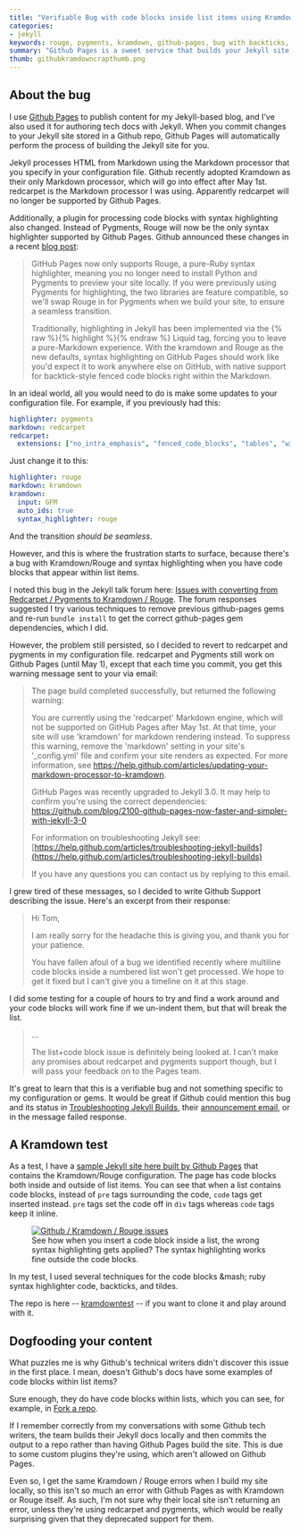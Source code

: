 ```yaml
---
title: "Verifiable Bug with code blocks inside list items using Kramdown and Rouge on Github Pages"
categories:
- jekyll
keywords: rouge, pygments, kramdown, github-pages, bug with backticks, pre code blocks, syntax highlighting
summary: "Github Pages is a sweet service that builds your Jekyll site for you when you commit changes to a Github repo. However, as much as I like Github Pages, they currently have a bug with code blocks in lists with their Kramdown and Rouge Markdown processing and syntax highlighting. If you're experiencing issues, note that this is a verifiable bug that the Github team is working to fix."
thumb: githubkramdowncrapthumb.png
---
```


## About the bug

I use [Github Pages](https://pages.github.com/) to publish content for my Jekyll-based blog, and I've also used it for authoring tech docs with Jekyll. When you commit changes to your Jekyll site stored in a Github repo, Github Pages will automatically perform the process of building the Jekyll site for you.

Jekyll processes HTML from Markdown using the Markdown processor that you specify in your configuration file. Github recently adopted Kramdown as their only Markdown processor, which will go into effect after May 1st. redcarpet is the Markdown processor I was using. Apparently redcarpet will no longer be supported by Github Pages.

Additionally, a plugin for processing code blocks with syntax highlighting also changed. Instead of Pygments, Rouge will now be the only syntax highlighter supported by Github Pages. Github announced these changes in a recent <a href="https://github.com/blog/2100-github-pages-now-faster-and-simpler-with-jekyll-3-0">blog post</a>:

>GitHub Pages now only supports Rouge, a pure-Ruby syntax highlighter, meaning you no longer need to install Python and Pygments to preview your site locally. If you were previously using Pygments for highlighting, the two libraries are feature compatible, so we'll swap Rouge in for Pygments when we build your site, to ensure a seamless transition.
>
>Traditionally, highlighting in Jekyll has been implemented via the {% raw %}{% highlight %}{% endraw %} Liquid tag, forcing you to leave a pure-Markdown experience. With the kramdown and Rouge as the new defaults, syntax highlighting on GitHub Pages should work like you'd expect it to work anywhere else on GitHub, with native support for backtick-style fenced code blocks right within the Markdown.

In an ideal world, all you would need to do is make some updates to your configuration file. For example, if you previously had this:

```yaml
highlighter: pygments
markdown: redcarpet
redcarpet:
  extensions: ["no_intra_emphasis", "fenced_code_blocks", "tables", "with_toc_data"]
```

Just change it to this:

```yaml
highlighter: rouge
markdown: kramdown
kramdown:
  input: GFM
  auto_ids: true
  syntax_highlighter: rouge
```

And the transition *should be seamless*.

However, and this is where the frustration starts to surface, because there's a bug with Kramdown/Rouge and syntax highlighting when you have code blocks that appear within list items.

I noted this bug in the Jekyll talk forum here: [Issues with converting from Redcarpet / Pygments to Kramdown / Rouge](https://talk.jekyllrb.com/t/issues-with-converting-from-redcarpet-pygments-to-kramdown-rouge/1937). The forum responses suggested I try various techniques to remove previous github-pages gems and re-run `bundle install` to get the correct github-pages gem dependencies, which I did.

However, the problem still persisted, so I decided to revert to redcarpet and pygments in my configuration file. redcarpet and Pygments still work on Github Pages (until May 1), except that each time you commit, you get this warning message sent to your via email:

> The page build completed successfully, but returned the following warning:
>
>You are currently using the 'redcarpet' Markdown engine, which will not be supported on GitHub Pages after May 1st. At that time, your site will use 'kramdown' for markdown rendering instead. To suppress this warning, remove the 'markdown' setting in your site's '_config.yml' file and confirm your site renders as expected. For more information, see <a href="https://help.github.com/articles/updating-your-markdown-processor-to-kramdown/">https://help.github.com/articles/updating-your-markdown-processor-to-kramdown</a>.
>
>GitHub Pages was recently upgraded to Jekyll 3.0. It may help to confirm you're using the correct dependencies: <a href="https://github.com/blog/2100-github-pages-now-faster-and-simpler-with-jekyll-3-0">https://github.com/blog/2100-github-pages-now-faster-and-simpler-with-jekyll-3-0</a>
>
> For information on troubleshooting Jekyll see: [https://help.github.com/articles/troubleshooting-jekyll-builds](https://help.github.com/articles/troubleshooting-jekyll-builds)
>
> If you have any questions you can contact us by replying to this email.


I grew tired of these messages, so I decided to write Github Support describing the issue. Here's an excerpt from their response:


> Hi Tom,
>
>I am really sorry for the headache this is giving you, and thank you for your patience.
>
>You have fallen afoul of a bug we identified recently where multiline code blocks inside a numbered list won't get processed. We hope to get it fixed but I can't give you a timeline on it at this stage.
>
I did some testing for a couple of hours to try and find a work around and your code blocks will work fine if we un-indent them, but that will break the list.
>
>...
>
>The list+code block issue is definitely being looked at. I can't make any promises about redcarpet and pygments support though, but I will pass your feedback on to the Pages team.

It's great to learn that this is a verifiable bug and not something specific to my configuration or gems. It would be great if Github could mention this bug and its status in [Troubleshooting Jekyll Builds](https://help.github.com/articles/troubleshooting-jekyll-builds/), their [announcement email](https://github.com/blog/2100-github-pages-now-faster-and-simpler-with-jekyll-3-0), or in the message failed response. 

## A Kramdown test
 
As a test, I have a [sample Jekyll site here built by Github Pages](http://idratherbewriting.com/kramdowntest/jekyll/update/2016/02/05/welcome-to-jekyll.html) that contains the Kramdown/Rouge configuration. The page has code blocks both inside and outside of list items. You can see that when a list contains code blocks, instead of `pre` tags surrounding the code, `code` tags get inserted instead. `pre` tags set the code off in `div` tags whereas `code` tags keep it inline. 

<figure><a href="https://leanpub.com/getstartedtechwriting"><img src="{{ "/images/githubkramdowncrap.png | prepend: site.baseurl }}" alt="Github / Kramdown / Rouge issues" /></a><figcaption>See how when you insert a code block inside a list, the wrong syntax highlighting gets applied? The syntax highlighting works fine outside the code blocks.</figcaption></figure>

In my test, I used several techniques for the code blocks &mash; ruby syntax highlighter code, backticks, and tildes.

The repo is here -- [kramdowntest](https://github.com/tomjohnson1492/kramdowntest) -- if you want to clone it and play around with it.

## Dogfooding your content

What puzzles me is why Github's technical writers didn't discover this issue in the first place. I mean, doesn't Github's docs have some examples of code blocks within list items?

Sure enough, they do have code blocks within lists, which you can see, for example, in [Fork a repo](https://help.github.com/articles/fork-a-repo/).


If I remember correctly from my conversations with some Github tech writers, the team builds their Jekyll docs locally and then commits the output to a repo rather than having Github Pages build the site. This is due to some custom plugins they're using, which aren't allowed on Github Pages. 

Even so, I get the same Kramdown / Rouge errors when I build my site locally, so this isn't so much an error with Github Pages as with Kramdown or Rouge itself. As such, I'm not sure why their local site isn't returning an error, unless they're using redcarpet and pygments, which would be really surprising given that they deprecated support for them.